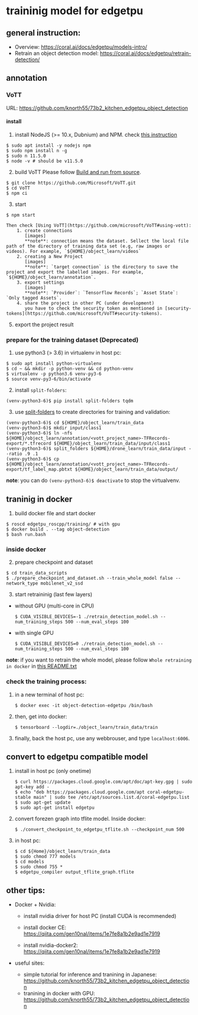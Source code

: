 # traininig model for edgetpu

## general instruction:

- Overview: https://coral.ai/docs/edgetpu/models-intro/
- Retrain an object detection model: https://coral.ai/docs/edgetpu/retrain-detection/

## annotation

### VoTT

URL: https://github.com/knorth55/73b2_kitchen_edgetpu_object_detection

#### install
1. install NodeJS (>= 10.x, Dubnium) and NPM. check [this instruction](https://qiita.com/seibe/items/36cef7df85fe2cefa3ea)
```
$ sudo apt install -y nodejs npm
$ sudo npm install n -g
$ sudo n 11.5.0
$ node -v # should be v11.5.0
```
2. build VoTT
Please follow  [Build and run from source](https://github.com/microsoft/VoTT#build-and-run-from-source).
```
$ git clone https://github.com/Microsoft/VoTT.git
$ cd VoTT
$ npm ci
```

3. start
```
$ npm start
```

    Then check [Using VoTT](https://github.com/microsoft/VoTT#using-vott):
        1. create connections
           [images]
           **note**: connection means the dataset. Sellect the local file path of the directory of training data set (e.g, raw images or videos). For example, `${HOME}/object_learn/videos`
        2. creating a New Project
           [images]
           **note**: `target connection` is the directory to save the project and export the labelled images. For example, `${HOME}/object_learn/annotation`.
        3. export settings
           [images]
           **note**: `Provider`: `Tensorflow Records`; `Asset State`: `Only tagged Assets`.
        4. share the project in other PC (under development)
           you have to check the security token as mentioned in [security-tokens](https://github.com/microsoft/VoTT#security-tokens).

5. export the project result

### prepare for the training dataset (Deprecated)
1. use python3 (> 3.6) in virtualenv in host pc:
```
$ sudo apt install python-virtualenv
$ cd ~ && mkdir -p python-venv && cd python-venv
$ virtualenv -p python3.6 venv-py3-6
$ source venv-py3-6/bin/activate
```

2. install `split-folders`:
```
(venv-python3-6)$ pip install split-folders tqdm
```

3. use [split-folders](https://pypi.org/project/split-folders/) to create directories for training and validation:
```
(venv-python3-6)$ cd ${HOME}/object_learn/train_data
(venv-python3-6)$ mkdir input/class1
(venv-python3-6)$ ln -nfs ${HOME}/object_learn/annotation/<vott_project_name>-TFRecords-export/*.tfrecord ${HOME}/object_learn/train_data/input/class1
(venv-python3-6)$ split_folders ${HOME}/drone_learn/train_data/input --ratio .9 .1
(venv-python3-6)$ cp ${HOME}/object_learn/annotation/<vott_project_name>-TFRecords-export/tf_label_map.pbtxt ${HOME}/object_learn/train_data/output/
```
**note**: you can do `(venv-python3-6)$ deactivate` to stop the virtualvenv.

## traninig in docker
1. build docker file and start docker
```
$ roscd edgetpu_roscpp/training/ # with gpu
$ docker build . --tag object-detection
$ bash run.bash
```

### inside docker 
2. prepare checkpoint and dataset 
```
$ cd train_data_scripts
$ ./prepare_checkpoint_and_dataset.sh --train_whole_model false --network_type mobilenet_v2_ssd
```

3. start retraininig (last few layers)
- without GPU (multi-core in CPU)
  ```
  $ CUDA_VISIBLE_DEVICES=-1 ./retrain_detection_model.sh --num_training_steps 500 --num_eval_steps 100
  ```

- with single GPU
  ```
  $ CUDA_VISIBLE_DEVICES=0 ./retrain_detection_model.sh --num_training_steps 500 --num_eval_steps 100
  ```

**note**: if you want to retrain the whole model, please follow `Whole retraining in docker` in [this README.txt](https://github.com/tongtybj/73b2_kitchen_edgetpu_object_detection)


### check the training process:

1. in a new terminal of host pc:
   ```
   $ docker exec -it object-detection-edgetpu /bin/bash
   ```
2. then, get into docker:
   ```
   $ tensorboard --logdir=./object_learn/train_data/train 
   ```
3. finally, back the host pc, use any webbrouser, and type `localhost:6006`.

## convert to edgetpu compatible model

1. install in host pc (only onetime)
   ```
   $ curl https://packages.cloud.google.com/apt/doc/apt-key.gpg | sudo apt-key add -
   $ echo "deb https://packages.cloud.google.com/apt coral-edgetpu-stable main" | sudo tee /etc/apt/sources.list.d/coral-edgetpu.list
   $ sudo apt-get update
   $ sudo apt-get install edgetpu
   ```

2. convert forezen graph into tflite model. Inside docker:
   ```
   $ ./convert_checkpoint_to_edgetpu_tflite.sh --checkpoint_num 500
   ```
3. in host pc:
   ```
   $ cd ${Home}/object_learn/train_data
   $ sudo chmod 777 models
   $ cd models
   $ sudo chmod 755 *
   $ edgetpu_compiler output_tflite_graph.tflite
   ```


## other tips:
- Docker + Nvidia:

    - install nvidia driver for host PC (install CUDA is recommended)
    - install docker CE: https://qiita.com/gen10nal/items/1e7fe8a1b2e9ad1e7919

    - install nvidia-docker2: https://qiita.com/gen10nal/items/1e7fe8a1b2e9ad1e7919

- useful sites:

    - simple tutorial for inference and tranining in Japanese: https://github.com/knorth55/73b2_kitchen_edgetpu_object_detection
    - tranining in docker with GPU: https://github.com/knorth55/73b2_kitchen_edgetpu_object_detection

